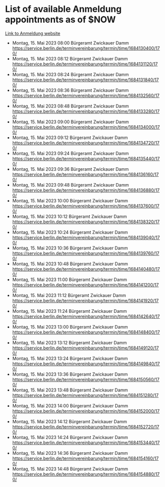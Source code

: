 # List of available Anmeldung appointments as of $NOW
[Link to Anmeldung website](https://service.berlin.de/terminvereinbarung/termin/tag.php?termin=1&anliegen[]=120686&dienstleisterlist=122210,122217,327316,122219,327312,122227,327314,122231,327346,122243,327348,122254,122252,329742,122260,329745,122262,329748,122271,327278,122273,327274,122277,327276,330436,122280,327294,122282,327290,122284,327292,122291,327270,122285,327266,122286,327264,122296,327268,150230,329760,122297,327286,122294,327284,122312,329763,122314,329775,122304,327330,122311,327334,122309,327332,317869,122281,327352,122279,329772,122283,122276,327324,122274,327326,122267,329766,122246,327318,122251,327320,122257,327322,122208,327298,122226,327300&herkunft=http%3A%2F%2Fservice.berlin.de%2Fdienstleistung%2F120686%2F)
- Montag, 15. Mai 2023 08:00 Bürgeramt Zwickauer Damm https://service.berlin.de/terminvereinbarung/termin/time/1684130400/170/
- Montag, 15. Mai 2023 08:12 Bürgeramt Zwickauer Damm https://service.berlin.de/terminvereinbarung/termin/time/1684131120/170/
- Montag, 15. Mai 2023 08:24 Bürgeramt Zwickauer Damm https://service.berlin.de/terminvereinbarung/termin/time/1684131840/170/
- Montag, 15. Mai 2023 08:36 Bürgeramt Zwickauer Damm https://service.berlin.de/terminvereinbarung/termin/time/1684132560/170/
- Montag, 15. Mai 2023 08:48 Bürgeramt Zwickauer Damm https://service.berlin.de/terminvereinbarung/termin/time/1684133280/170/
- Montag, 15. Mai 2023 09:00 Bürgeramt Zwickauer Damm https://service.berlin.de/terminvereinbarung/termin/time/1684134000/170/
- Montag, 15. Mai 2023 09:12 Bürgeramt Zwickauer Damm https://service.berlin.de/terminvereinbarung/termin/time/1684134720/170/
- Montag, 15. Mai 2023 09:24 Bürgeramt Zwickauer Damm https://service.berlin.de/terminvereinbarung/termin/time/1684135440/170/
- Montag, 15. Mai 2023 09:36 Bürgeramt Zwickauer Damm https://service.berlin.de/terminvereinbarung/termin/time/1684136160/170/
- Montag, 15. Mai 2023 09:48 Bürgeramt Zwickauer Damm https://service.berlin.de/terminvereinbarung/termin/time/1684136880/170/
- Montag, 15. Mai 2023 10:00 Bürgeramt Zwickauer Damm https://service.berlin.de/terminvereinbarung/termin/time/1684137600/170/
- Montag, 15. Mai 2023 10:12 Bürgeramt Zwickauer Damm https://service.berlin.de/terminvereinbarung/termin/time/1684138320/170/
- Montag, 15. Mai 2023 10:24 Bürgeramt Zwickauer Damm https://service.berlin.de/terminvereinbarung/termin/time/1684139040/170/
- Montag, 15. Mai 2023 10:36 Bürgeramt Zwickauer Damm https://service.berlin.de/terminvereinbarung/termin/time/1684139760/170/
- Montag, 15. Mai 2023 10:48 Bürgeramt Zwickauer Damm https://service.berlin.de/terminvereinbarung/termin/time/1684140480/170/
- Montag, 15. Mai 2023 11:00 Bürgeramt Zwickauer Damm https://service.berlin.de/terminvereinbarung/termin/time/1684141200/170/
- Montag, 15. Mai 2023 11:12 Bürgeramt Zwickauer Damm https://service.berlin.de/terminvereinbarung/termin/time/1684141920/170/
- Montag, 15. Mai 2023 11:24 Bürgeramt Zwickauer Damm https://service.berlin.de/terminvereinbarung/termin/time/1684142640/170/
- Montag, 15. Mai 2023 13:00 Bürgeramt Zwickauer Damm https://service.berlin.de/terminvereinbarung/termin/time/1684148400/170/
- Montag, 15. Mai 2023 13:12 Bürgeramt Zwickauer Damm https://service.berlin.de/terminvereinbarung/termin/time/1684149120/170/
- Montag, 15. Mai 2023 13:24 Bürgeramt Zwickauer Damm https://service.berlin.de/terminvereinbarung/termin/time/1684149840/170/
- Montag, 15. Mai 2023 13:36 Bürgeramt Zwickauer Damm https://service.berlin.de/terminvereinbarung/termin/time/1684150560/170/
- Montag, 15. Mai 2023 13:48 Bürgeramt Zwickauer Damm https://service.berlin.de/terminvereinbarung/termin/time/1684151280/170/
- Montag, 15. Mai 2023 14:00 Bürgeramt Zwickauer Damm https://service.berlin.de/terminvereinbarung/termin/time/1684152000/170/
- Montag, 15. Mai 2023 14:12 Bürgeramt Zwickauer Damm https://service.berlin.de/terminvereinbarung/termin/time/1684152720/170/
- Montag, 15. Mai 2023 14:24 Bürgeramt Zwickauer Damm https://service.berlin.de/terminvereinbarung/termin/time/1684153440/170/
- Montag, 15. Mai 2023 14:36 Bürgeramt Zwickauer Damm https://service.berlin.de/terminvereinbarung/termin/time/1684154160/170/
- Montag, 15. Mai 2023 14:48 Bürgeramt Zwickauer Damm https://service.berlin.de/terminvereinbarung/termin/time/1684154880/170/
